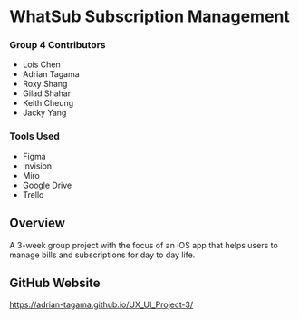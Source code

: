 <!-- This is ReadMe file -->
# WhatSub Subscription Management
### Group 4 Contributors
* Lois Chen
* Adrian Tagama
* Roxy Shang
* Gilad Shahar
* Keith Cheung
* Jacky Yang
### Tools Used
* Figma
* Invision
* Miro
* Google Drive
* Trello
## Overview
A 3-week group project with the focus of an iOS app that helps users to manage bills and subscriptions for day to day life.
## GitHub Website
https://adrian-tagama.github.io/UX_UI_Project-3/
